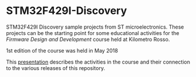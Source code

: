 # STM32F429I-Discovery
STM32F429I Discovery sample projects from ST microelectronics.
These projects can be the starting point for some educational activities for the *Firmware Design and Development* course held at Kilometro Rosso.

1st edition of the course was held in May 2018

This [presentation](https://github.com/ExperisABB/STM32F429I-Discovery/blob/master/Documents/Project%20Work%20-%20Maze.pptx) describes the activities in the course and their connection to the various releases of this repository. 
